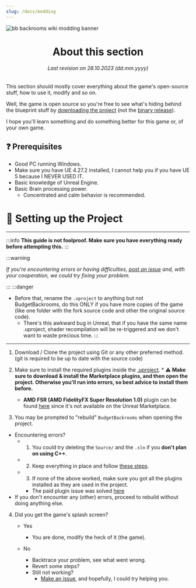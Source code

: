 ```yaml
---
slug: /docs/modding
---
```


![bb backrooms wiki modding banner](https://user-images.githubusercontent.com/32200281/232258762-98b0885e-b8b1-42fe-a3d9-62c8b9c530c2.png)
<div align="center">

# About this section
###### Last revision on 28.10.2023 (dd.mm.yyyy)
</div>

This section should mostly cover everything about the game's open-source stuff, how to use it, modify and so on.

Well, the game is open source so you're free to see what's hiding behind the blueprint stuff by [downloading the project](https://github.com/DavidJoacaRo/Budget-Backrooms/releases) (not the [binary release](https://github.com/DavidJoacaRo/Budget-Backrooms/releases)).

I hope you'll learn something and do something better for this game or, of your own game.

## ❓ Prerequisites

* Good PC running Windows.
* Make sure you have UE 4.27.2 installed, I cannot help you if you have UE 5 because I NEVER USED IT.
* Basic knowledge of Unreal Engine.
* Basic Brain processing power.
    * Concentrated and calm behavior is recommended.


# 📁 Setting up the Project
---

:::info
**This guide is not foolproof. Make sure you have everything ready before attempting this.**
:::


:::warning

*If you're encountering errors or having difficulties, [post an issue](https://github.com/DavidJoacaRo/Budget-Backrooms/issues) and, with your cooperation, we could try fixing your problem.*

:::
:::danger
* Before that, rename the `.uproject` to anything but not BudgetBackrooms, do this ONLY if you have more copies of the game (like one folder with the fork source code and other the original source code).
    * There's this awkward bug in Unreal, that if you have the same name .uproject, shader recompilation will be re-triggered and we don't want to waste precious time.
:::

---

1. Download / Clone the project using Git or any other preferred method. (git is required to be up to date with the source code)

2. Make sure to install the required plugins inside the [.uproject](https://github.com/DavidJoacaRo/Budget-Backrooms/blob/main/BudgetBackrooms.uproject).
        * ⚠ **Make sure to download & install the Marketplace plugins, and then open the project. Otherwise you'll run into errors, so best advice to install them before.**
    * **AMD FSR (AMD FidelityFX Super Resolution 1.0)** plugin can be found [here](https://gpuopen.com/fidelityfx-superresolution/) since it's not available on the Unreal Marketplace.

3. You may be prompted to "rebuild" `BudgetBackrooms` when opening the project.
* Encountering errors?
    * 1. You could try deleting the `Source/` and the `.sln` if you **don't plan on using C++**.
    * 2. Keep everything in place and follow [these steps](https://github.com/DavidJoacaRo/Budget-Backrooms/issues/27#issuecomment-1546723543).
    * 3. If none of the above worked, make sure you got all the plugins installed as they are used in the project.
        * The paid plugin issue was solved [here](https://github.com/DavidJoacaRo/Budget-Backrooms/pull/28)
* If you don't encounter any (other) errors, proceed to rebuild without doing anything else.

4. Did you get the game's splash screen?
    * Yes
        * You are done, modify the heck of it (the game).

    * No
        * Backtrace your problem, see what went wrong.
        * Revert some steps?
        * Still not working?
            * [Make an issue](https://github.com/DavidJoacaRo/Budget-Backrooms/issues/new), and hopefully, I could try helping you.

